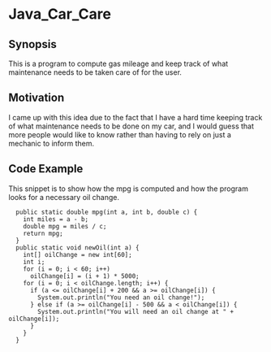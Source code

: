 # Java_Car_Care

## Synopsis
This is a program to compute gas mileage and keep track of what maintenance needs to be taken care of for the user.

## Motivation
I came up with this idea due to the fact that I have a hard time keeping track of what maintenance needs to be done on my car, and I would guess that more people would like to know rather than having to rely on just a mechanic to inform them.

## Code Example
This snippet is to show how the mpg is computed and how the program looks for a necessary oil change.

```
  public static double mpg(int a, int b, double c) {
    int miles = a - b;
    double mpg = miles / c;
    return mpg;
  }
  public static void newOil(int a) {
    int[] oilChange = new int[60];
    int i;
    for (i = 0; i < 60; i++)
      oilChange[i] = (i + 1) * 5000; 
    for (i = 0; i < oilChange.length; i++) {
      if (a <= oilChange[i] + 200 && a >= oilChange[i]) {
        System.out.println("You need an oil change!");
      } else if (a >= oilChange[i] - 500 && a < oilChange[i]) {
        System.out.println("You will need an oil change at " + oilChange[i]);
      } 
    } 
  }
  ```
